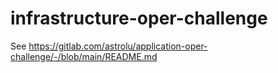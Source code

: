 # infrastructure-oper-challenge

See https://gitlab.com/astrolu/application-oper-challenge/-/blob/main/README.md